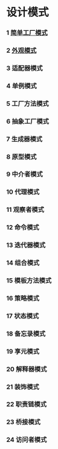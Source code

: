 # 设计模式
### 1 [简单工厂模式](https://github.com/KevenPotter/design-patterns/blob/master/src/main/java/cn/kevenpotter/designpatterns/simpleFactory/Overview.md)  
### 2 [外观模式](https://github.com/KevenPotter/design-patterns/blob/master/src/main/java/cn/kevenpotter/designpatterns/facade/Overview.md)  
### 3 适配器模式  
### 4 单例模式  
### 5 工厂方法模式  
### 6 抽象工厂模式  
### 7 生成器模式  
### 8 原型模式  
### 9 中介者模式  
### 10 代理模式  
### 11 观察者模式  
### 12 命令模式  
### 13 迭代器模式  
### 14 组合模式  
### 15 模板方法模式  
### 16 策略模式  
### 17 状态模式  
### 18 备忘录模式  
### 19 享元模式  
### 20 解释器模式  
### 21 装饰模式  
### 22 职责链模式  
### 23 桥接模式  
### 24 访问者模式  
